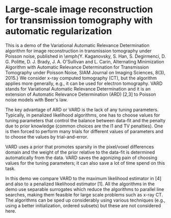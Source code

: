 # Large-scale image reconstruction for transmission tomography with automatic regularization


This is a demo of the Variational Automatic Relevance Determination algorithm for image reconstruction in transmission tomography under Poisson noise, published in \emph{Y. Kaganovsky, S. Han, S. Degirmenci, D. G. Politte, D. J. Brady, J. A. O'Sullivan and L. Carin, Alternating Minimization Algorithm with Automatic Relevance Determination for Transmission Tomography under Poisson Noise,  SIAM Journal on Imaging Sciences, 8(3), 2015.} We consider x-ray computed tomography (CT), but the algorithm applies more generally, e.g., it can be used for electron tomography.  VARD stands for Variational Automatic Relevance Determination and it is an extension of Automatic Relevance Determination (ARD) [2,3] to Poisson noise models with Beer's law. 
 
The key advantage of ARD or VARD is the lack of any tuning parameters. Typically, in penalized likelihood algorithms, one has to choose values for tuning parameters that control the balance between data-fit and the penalty due to prior knowledge (common choices are the l1 and TV penalties). One is then forced to perform many trials for different values of parameters and to choose the values by trial-and-error.
 
VARD uses a prior that promotes sparsity in the pixel/voxel differences domain and the weight of the prior relative to the data-fit is determined automatically from the data. VARD saves the agonizing pain of choosing values for the tuning parameters; it can also save a lot of time spend on this task.
 
In this demo we compare VARD to the maximum likelihood estimator in [4] and also to a penalized likelihood estimator [1].  All the algorithms in the demo use separable surrogates which reduce the algorithms to parallel line searches, making them feasible for large scale problems such as x-ray CT.
The algorithms can be sped up considerably using various techniques (e.g., using a better initialization, ordered subsets) but these are not considered here.
